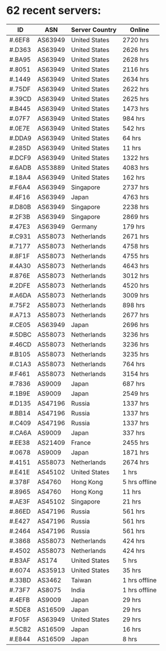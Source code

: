 # 62 recent servers:

| ID | ASN | Server Country | Online |
| ------ | ------ | ------ | ------ |
| #.6EF8 | AS63949 | United States | 2720 hrs |
| #.D363 | AS63949 | United States | 2626 hrs |
| #.BA95 | AS63949 | United States | 2628 hrs |
| #.8051 | AS63949 | United States | 2116 hrs |
| #.1449 | AS63949 | United States | 2634 hrs |
| #.75DF | AS63949 | United States | 2622 hrs |
| #.39CD | AS63949 | United States | 2625 hrs |
| #.B445 | AS63949 | United States | 1473 hrs |
| #.07F7 | AS63949 | United States | 984 hrs |
| #.0E7E | AS63949 | United States | 542 hrs |
| #.DDA9 | AS63949 | United States | 64 hrs |
| #.285D | AS63949 | United States | 11 hrs |
| #.DCF9 | AS63949 | United States | 1322 hrs |
| #.6ADB | AS53889 | United States | 4083 hrs |
| #.18A4 | AS63949 | United States | 162 hrs |
| #.F6A4 | AS63949 | Singapore | 2737 hrs |
| #.4F16 | AS63949 | Japan | 4763 hrs |
| #.D80B | AS63949 | Singapore | 2238 hrs |
| #.2F3B | AS63949 | Singapore | 2869 hrs |
| #.47E3 | AS63949 | Germany | 179 hrs |
| #.C931 | AS58073 | Netherlands | 2671 hrs |
| #.7177 | AS58073 | Netherlands | 4758 hrs |
| #.8F1F | AS58073 | Netherlands | 4755 hrs |
| #.4A30 | AS58073 | Netherlands | 4643 hrs |
| #.876E | AS58073 | Netherlands | 3012 hrs |
| #.2DFE | AS58073 | Netherlands | 4520 hrs |
| #.A6DA | AS58073 | Netherlands | 3009 hrs |
| #.75F2 | AS58073 | Netherlands | 898 hrs |
| #.A713 | AS58073 | Netherlands | 2677 hrs |
| #.CE05 | AS63949 | Japan | 2696 hrs |
| #.5DBC | AS58073 | Netherlands | 3236 hrs |
| #.46CD | AS58073 | Netherlands | 3236 hrs |
| #.B105 | AS58073 | Netherlands | 3235 hrs |
| #.C1A3 | AS58073 | Netherlands | 764 hrs |
| #.F461 | AS58073 | Netherlands | 3154 hrs |
| #.7836 | AS9009 | Japan | 687 hrs |
| #.1B9E | AS9009 | Japan | 2549 hrs |
| #.D135 | AS47196 | Russia | 1337 hrs |
| #.BB14 | AS47196 | Russia | 1337 hrs |
| #.C409 | AS47196 | Russia | 1337 hrs |
| #.CA6A | AS9009 | Japan | 337 hrs |
| #.EE38 | AS21409 | France | 2455 hrs |
| #.0678 | AS9009 | Japan | 1871 hrs |
| #.4151 | AS58073 | Netherlands | 2674 hrs |
| #.E41E | AS45102 | United States | 1 hrs |
| #.378F | AS4760 | Hong Kong | 5 hrs offline |
| #.8965 | AS4760 | Hong Kong | 11 hrs |
| #.AE3F | AS45102 | Singapore | 21 hrs |
| #.86ED | AS47196 | Russia | 561 hrs |
| #.E427 | AS47196 | Russia | 561 hrs |
| #.2464 | AS47196 | Russia | 561 hrs |
| #.3868 | AS58073 | Netherlands | 424 hrs |
| #.4502 | AS58073 | Netherlands | 424 hrs |
| #.B3AF | AS174 | United States | 5 hrs |
| #.6074 | AS35913 | United States | 35 hrs |
| #.33BD | AS3462 | Taiwan | 1 hrs offline |
| #.73F7 | AS8075 | India | 1 hrs offline |
| #.4EFB | AS9009 | Japan | 29 hrs |
| #.5DE8 | AS16509 | Japan | 29 hrs |
| #.F05F | AS63949 | United States | 29 hrs |
| #.5CB2 | AS16509 | Japan | 16 hrs |
| #.E844 | AS16509 | Japan | 8 hrs |

